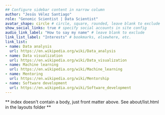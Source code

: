 ```yaml
---
## Configure sidebar content in narrow column
author: "Jesús Vélez Santiago"
role: "Genomic Scientist | Data Scientist"
avatar_shape: circle # circle, square, rounded, leave blank to exclude
show_social_links: true # specify social accounts in site config
audio_link_label: "How to say my name" # leave blank to exclude
link_list_label: "Interests" # bookmarks, elsewhere, etc.
link_list:
- name: Data analysis
  url: https://en.wikipedia.org/wiki/Data_analysis
- name: Data visualization
  url: https://en.wikipedia.org/wiki/Data_visualization
- name: Machine learning
  url: https://en.wikipedia.org/wiki/Machine_learning
- name: Mentoring
  url: https://en.wikipedia.org/wiki/Mentorship
- name: Software development
  url: https://en.wikipedia.org/wiki/Software_development
---
```


** index doesn't contain a body, just front matter above.
See about/list.html in the layouts folder **
